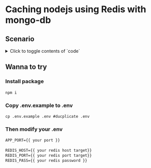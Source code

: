 # Caching nodejs using Redis with mongo-db

## Scenario
<details>
<summary>Click to toggle contents of `code`</summary>
![scenario](docs/scenario-redis-chache-nodejs.png)
</details>

## Wanna to try

### Install package
```
npm i
```
### Copy .env.example to .env
```
cp .env.example .env #ducplicate .env

```
### Then modify your .env
```
APP_PORT={{ your port }}

REDIS_HOST={{ your redis host target}}
REDIS_PORT={{ your redis port target}}
REDIS_PASS={{ your redis password }}
```


